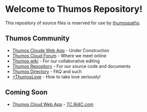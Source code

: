 # Welcome to Thumos Repository!
This repository of source files is reserved for use by [thumospaths](https://seekonkjourney.wordpress.com/2017/12/15/what-is-thumospath-who-is-a-thumospath-how-to-become-a-thumospath/).

## Thumos Community
- [Thumos Cloude Web App](https://tc.ri4c.com/) - Under Construction
- [Thumos Cloud Forum](https://groups.google.com/forum/#!forum/thumos-cloud) - Where we meet online
- [Thumos wiki](https://github.com/ri4c/Thumos/wiki) - For our collaborative editing
- [Thumos Repository](https://github.com/ri4c/Thumos) - For our source code and documents
- [Thumos Directory](https://ri4c.com/thumos/) - FAQ and such
- [+ThumosLove](https://plus.google.com/communities/107287527459411183606) - How to take love seriously!

## Coming Soon
- [Thumos Cloud Web App](https://tc.ri4c.com/) - [TC.Ri4C.com](https://tc.ri4c.com/)
